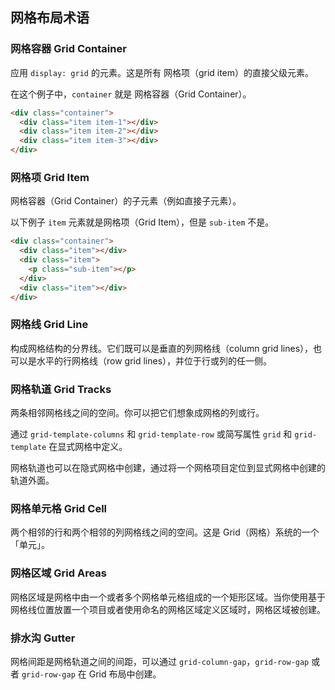 ## 网格布局术语

### 网格容器 Grid Container

应用 `display: grid` 的元素。这是所有 网格项（grid item）的直接父级元素。

在这个例子中，`container` 就是 网格容器（Grid Container）。

```HTML
<div class="container">
  <div class="item item-1"></div>
  <div class="item item-2"></div>
  <div class="item item-3"></div>
</div>
```

### 网格项 Grid Item

网格容器（Grid Container）的子元素（例如直接子元素）。

以下例子 `item` 元素就是网格项（Grid Item），但是 `sub-item` 不是。

```HTML
<div class="container">
  <div class="item"></div>
  <div class="item">
    <p class="sub-item"></p>
  </div>
  <div class="item"></div>
</div>
```

### 网格线 Grid Line

构成网格结构的分界线。它们既可以是垂直的列网格线（column grid lines），也可以是水平的行网格线（row grid lines），并位于行或列的任一侧。

### 网格轨道 Grid Tracks

两条相邻网格线之间的空间。你可以把它们想象成网格的列或行。

通过 `grid-template-columns` 和 `grid-template-row` 或简写属性 `grid` 和 `grid-template` 在显式网格中定义。

网格轨道也可以在隐式网格中创建，通过将一个网格项目定位到显式网格中创建的轨道外面。

### 网格单元格 Grid Cell

两个相邻的行和两个相邻的列网格线之间的空间。这是 Grid（网格）系统的一个「单元」。

### 网格区域 Grid Areas

网格区域是网格中由一个或者多个网格单元格组成的一个矩形区域。当你使用基于网格线位置放置一个项目或者使用命名的网格区域定义区域时，网格区域被创建。

### 排水沟 Gutter

网格间距是网格轨道之间的间距，可以通过 `grid-column-gap`，`grid-row-gap` 或者 `grid-row-gap` 在 Grid 布局中创建。

###